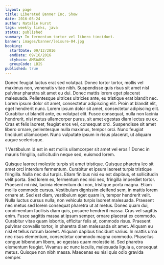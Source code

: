 ```yaml
---
layout: page
title: Liberated Banner Inc. Show
date: 2016-05-24
author: Natalie Hurst
tags: weekly links, java
status: published
summary: In fermentum tortor vel libero tincidunt.
banner: images/banner/leisure-04.jpg
booking:
  startDate: 09/12/2016
  endDate: 09/16/2016
  ctyhocn: AMSAAHX
  groupCode: LBIS
published: true
---
```

Donec feugiat luctus erat sed volutpat. Donec tortor tortor, mollis vel maximus non, venenatis vitae nibh. Suspendisse quis risus sit amet nisl pulvinar pharetra sit amet eu dui. Donec mattis lorem eget placerat malesuada. Pellentesque ultrices ultricies ante, eu tristique erat blandit nec. Lorem ipsum dolor sit amet, consectetur adipiscing elit. Proin at blandit elit, eget hendrerit nunc. Lorem ipsum dolor sit amet, consectetur adipiscing elit. Curabitur ut blandit ante, eu volutpat elit. Fusce consequat, nulla non lacinia hendrerit, nisi metus ullamcorper purus, sit amet egestas diam lectus eu ex. Cras et felis laoreet, feugiat eros vel, consequat orci. Suspendisse sit amet libero ornare, pellentesque nulla maximus, tempor orci. Nunc feugiat tincidunt ullamcorper. Nunc vulputate ipsum in risus placerat, ut aliquam augue scelerisque.

1 Vestibulum id est in est mollis ullamcorper sit amet vel eros
1 Donec in mauris fringilla, sollicitudin neque sed, euismod lorem.

Quisque laoreet molestie turpis sit amet tristique. Quisque pharetra leo sit amet orci interdum fermentum. Curabitur et ipsum laoreet turpis tristique fringilla. Nulla nec dui turpis. Etiam finibus nisi eu est dapibus, et sollicitudin velit porta. Sed lorem ex, fermentum nec nisi nec, fringilla imperdiet tortor. Praesent mi nisi, lacinia elementum dui non, tristique porta magna. Etiam mollis commodo cursus. Vestibulum dignissim eleifend sem, in mattis lorem ornare at. Sed est diam, vestibulum eget quam in, tempor hendrerit velit. Nulla luctus cursus nulla, non vehicula turpis laoreet malesuada. Praesent nec metus sed lorem consequat pharetra ut at metus.
Donec quam dui, condimentum facilisis diam quis, posuere hendrerit massa. Cras vel sagittis enim. Fusce sagittis massa at ipsum semper, ornare placerat ex commodo. Curabitur vitae quam lobortis, efficitur felis at, commodo risus. Praesent pulvinar convallis tortor, in pharetra diam malesuada sit amet. Aliquam eu nisl et tellus rutrum laoreet. Aliquam dapibus tincidunt varius. In mattis urna nec risus elementum, consectetur commodo magna commodo. Phasellus congue bibendum libero, ac egestas quam molestie id. Sed pharetra elementum feugiat. Vivamus ac nunc iaculis, malesuada ligula a, consequat metus. Quisque non nibh massa. Maecenas eu nisi quis odio gravida semper.
